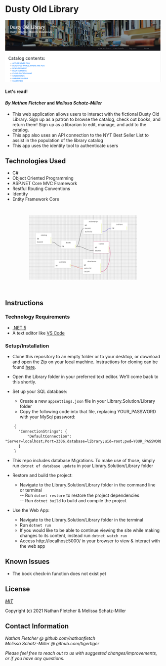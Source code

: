 # Dusty Old Library

<p align="center"><img src="Library/wwwroot/img/dusty-lib.png"></p>  

#### Let's read!

#### _By Nathan Fletcher_ and _Melissa Schatz-Miller_

* This web application allows users to interact with the fictional Dusty Old Library. Sign up as a patron to browse the catalog, check out books, and return them! Sign up as a librarian to edit, manage, and add to the catalog.
* This app also uses an API connection to the NYT Best Seller List to assist in the population of the library catalog
* This app uses the identity tool to authenticate users

## Technologies Used

* C#
* Object Oriented Programming
* ASP.NET Core MVC Framework
* Restful Routing Conventions
* Identity
* Entity Framework Core

<p align="center" style="padding-top:30px; padding-bottom:30px;"><img src="Library/wwwroot/img/design.png" width="350px"></p>  

## Instructions

### Technology Requirements

* [.NET 5](https://dotnet.microsoft.com/download/dotnet/5.0)
* A text editor like [VS Code](https://code.visualstudio.com/)

### Setup/Installation


* Clone this repository to an empty folder or to your desktop, or download and open the Zip on your local machine. Instructions for cloning can be found [here](https://docs.github.com/en/github/creating-cloning-and-archiving-repositories/cloning-a-repository-from-github/cloning-a-repository).
* Open the Library folder in your preferred text editor. We'll come back to this shortly.

* Set up your SQL database:
  - Create a new ```appsettings.json``` file in your Library.Solution/Library folder
  - Copy the following code into that file, replacing YOUR_PASSWORD with your MySql password:
```
    {
      "ConnectionStrings": {
          "DefaultConnection": "Server=localhost;Port=3306;database=library;uid=root;pwd=YOUR_PASSWORD;"
      }
    }
```
* This repo includes database Migrations. To make use of those, simply run ```dotnet ef database update``` in your Library.Solution/Library folder


* Restore and build the project:
  - Navigate to the Library.Solution/Library folder in the command line or terminal  
    -- Run ```dotnet restore``` to restore the project dependencies  
    -- Run ```dotnet build``` to build and compile the project  

* Use the Web App:
  - Navigate to the Library.Solution/Library folder in the terminal
  - Run ```dotnet run``` 
  - If you would like to be able to continue viewing the site while making changes to its content, instead run ```dotnet watch run```
  - Access http://localhost:5000/ in your browser to view & interact with the web app

## Known Issues
* The book check-in function does not exist yet

## License

_[MIT](https://opensource.org/licenses/MIT)_  

Copyright (c) 2021 Nathan Fletcher & Melissa Schatz-Miller

## Contact Information

_Nathan Fletcher @ github.com/nathanfletch_  
_Melissa Schatz-Miller @ github.com/tigertiger_  
  
_Please feel free to reach out to us with suggested changes/improvements, or if you have any questions._